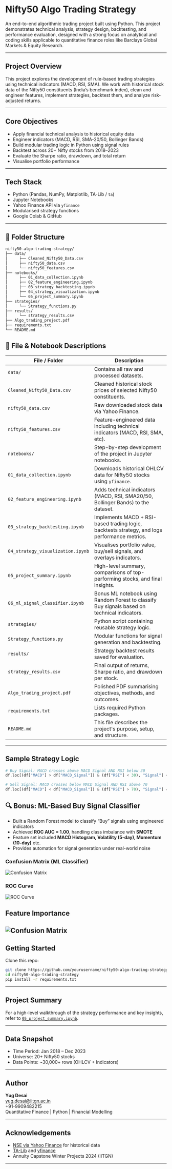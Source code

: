 # Nifty50 Algo Trading Strategy

An end-to-end algorithmic trading project built using Python. This project demonstrates technical analysis, strategy design, backtesting, and performance evaluation, designed with a strong focus on analytical and coding skills applicable to quantitative finance roles like Barclays Global Markets & Equity Research.

---

## Project Overview

This project explores the development of rule-based trading strategies using technical indicators (MACD, RSI, SMA). We work with historical stock data of the Nifty50 constituents (India’s benchmark index), clean and engineer features, implement strategies, backtest them, and analyze risk-adjusted returns.

---

## Core Objectives

- Apply financial technical analysis to historical equity data
- Engineer indicators (MACD, RSI, SMA-20/50, Bollinger Bands)
- Build modular trading logic in Python using signal rules
- Backtest across 20+ Nifty stocks from 2018–2023
- Evaluate the Sharpe ratio, drawdown, and total return
- Visualise portfolio performance

---

## Tech Stack

- Python (Pandas, NumPy, Matplotlib, TA-Lib / `ta`)
- Jupyter Notebooks
- Yahoo Finance API via `yfinance`
- Modularised strategy functions
- Google Colab & GitHub

---

## 📁 Folder Structure

```bash 
nifty50-algo-trading-strategy/ 
├── data/
│     ├── Cleaned_Nifty50_Data.csv
│     ├── nifty50_data.csv
│     └── nifty50_features.csv
├── notebooks/
│     ├── 01_data_collection.ipynb
│     ├── 02_feature_engineering.ipynb
│     ├── 03_strategy_backtesting.ipynb
│     ├── 04_strategy_visualization.ipynb
│     └── 05_project_summary.ipynb
├── strategies/
│     └── Strategy_functions.py
├── results/
│     └── strategy_results.csv
├── Algo_trading_project.pdf
├── requirements.txt
└── README.md
```
## 🧾 File & Notebook Descriptions

| File / Folder | Description |
|---------------|-------------|
| `data/` | Contains all raw and processed datasets. |
| `Cleaned_Nifty50_Data.csv` | Cleaned historical stock prices of selected Nifty50 constituents. |
| `nifty50_data.csv` | Raw downloaded stock data via Yahoo Finance. |
| `nifty50_features.csv` | Feature-engineered data including technical indicators (MACD, RSI, SMA, etc). |
| `notebooks/` | Step-by-step development of the project in Jupyter notebooks. |
| `01_data_collection.ipynb` | Downloads historical OHLCV data for Nifty50 stocks using `yfinance`. |
| `02_feature_engineering.ipynb` | Adds technical indicators (MACD, RSI, SMA20/50, Bollinger Bands) to the dataset. |
| `03_strategy_backtesting.ipynb` | Implements MACD + RSI-based trading logic, backtests strategy, and logs performance metrics. |
| `04_strategy_visualization.ipynb` | Visualises portfolio value, buy/sell signals, and overlays indicators. |
| `05_project_summary.ipynb` | High-level summary, comparisons of top-performing stocks, and final insights. |
| `06_ml_signal_classifier.ipynb` | Bonus ML notebook using Random Forest to classify Buy signals based on technical indicators. |
| `strategies/` | Python script containing reusable strategy logic. |
| `Strategy_functions.py` | Modular functions for signal generation and backtesting. |
| `results/` | Strategy backtest results saved for evaluation. |
| `strategy_results.csv` | Final output of returns, Sharpe ratio, and drawdown per stock. |
| `Algo_trading_project.pdf` | Polished PDF summarising objectives, methods, and outcomes. |
| `requirements.txt` | Lists required Python packages. |
| `README.md` | This file describes the project's purpose, setup, and structure. |


---

## Sample Strategy Logic

```python
# Buy Signal: MACD crosses above MACD Signal AND RSI below 30
df.loc[(df["MACD"] > df["MACD_Signal"]) & (df["RSI"] < 30), "Signal"] = 1

# Sell Signal: MACD crosses below MACD Signal AND RSI above 70
df.loc[(df["MACD"] < df["MACD_Signal"]) & (df["RSI"] > 70), "Signal"] = -1
```
## 🔍 Bonus: ML-Based Buy Signal Classifier

- Built a Random Forest model to classify “Buy” signals using engineered indicators
- Achieved **ROC AUC = 1.00**, handling class imbalance with **SMOTE**
- Feature set included **MACD Histogram, Volatility (5-day), Momentum (10-day)** etc.
- Provides automation for signal generation under real-world noise

### Confusion Matrix (ML Classifier)

![Confusion Matrix](confusion_matrix.png)

### ROC Curve

![ROC Curve](ROC_curve.png)

## Feature Importance

![Confusion Matrix](feature_importance.png)
---
## Getting Started

Clone this repo:
   ```bash
   git clone https://github.com/yourusername/nifty50-algo-trading-strategy.git
   cd nifty50-algo-trading-strategy
   pip install -r requirements.txt
   ```

---

## Project Summary

For a high-level walkthrough of the strategy performance and key insights, refer to [`05_project_summary.ipynb`](notebooks/05_project_summary.ipynb).

---

## Data Snapshot

- Time Period: Jan 2018 – Dec 2023  
- Universe: 20+ Nifty50 stocks  
- Data Points: ~30,000+ rows (OHLCV + Indicators)

---

## Author

**Yug Desai**  
yug.desai@iitgn.ac.in  
+91-9909482215  
Quantitative Finance | Python | Financial Modelling

---

## Acknowledgements

- [NSE via Yahoo Finance](https://finance.yahoo.com/) for historical data  
- [TA-Lib](https://github.com/mrjbq7/ta-lib) and [yfinance](https://github.com/ranaroussi/yfinance)  
- Annuity Capstone Winter Projects 2024 (IITGN)

---
   
